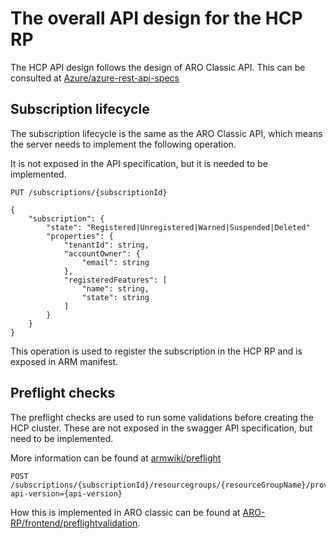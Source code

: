# The overall API design for the HCP RP

The HCP API design follows the design of ARO Classic API.
This can be consulted at [Azure/azure-rest-api-specs](https://github.com/Azure/azure-rest-api-specs/tree/main/specification/redhatopenshift)


## Subscription lifecycle

The subscription lifecycle is the same as the ARO Classic API, which means the server
needs to implement the following operation.

It is not exposed in the API specification, but it is needed to be implemented.

```
PUT /subscriptions/{subscriptionId}

{
	"subscription": {
		"state": "Registered|Unregistered|Warned|Suspended|Deleted"
		"properties": {
			"tenantId": string,
			"accountOwner": {
				"email": string
			},
			"registeredFeatures": [
				"name": string,
				"state": string
			]
		}
	}
}
```

This operation is used to register the subscription in the HCP RP and is exposed in ARM manifest.


## Preflight checks

The preflight checks are used to run some validations before creating the HCP cluster.
These are not exposed in the swagger API specification, but need to be implemented.

More information can be found at [armwiki/preflight](https://armwiki.azurewebsites.net/fundamentals/control_plane_kpis/preflight.html)

```
POST /subscriptions/{subscriptionId}/resourcegroups/{resourceGroupName}/providers/{resourceProviderNamespace}/deployments/{deploymentName}/preflight?api-version={api-version}
```

How this is implemented in ARO classic can be found at [ARO-RP/frontend/preflightvalidation](https://github.com/Azure/ARO-RP/blob/a37c544461ca45b612c477235658e7a2973dca80/pkg/frontend/openshiftcluster_preflightvalidation.go).